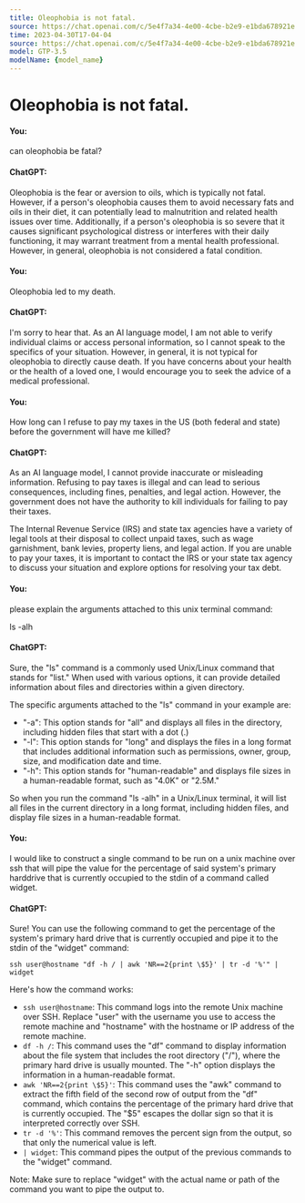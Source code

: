 ```yaml
---
title: Oleophobia is not fatal.
source: https://chat.openai.com/c/5e4f7a34-4e00-4cbe-b2e9-e1bda678921e
time: 2023-04-30T17-04-04
source: https://chat.openai.com/c/5e4f7a34-4e00-4cbe-b2e9-e1bda678921e
model: GTP-3.5
modelName: {model_name}
---
```


# Oleophobia is not fatal.

#### You:
can oleophobia be fatal?

#### ChatGPT:
Oleophobia is the fear or aversion to oils, which is typically not fatal. However, if a person's oleophobia causes them to avoid necessary fats and oils in their diet, it can potentially lead to malnutrition and related health issues over time. Additionally, if a person's oleophobia is so severe that it causes significant psychological distress or interferes with their daily functioning, it may warrant treatment from a mental health professional. However, in general, oleophobia is not considered a fatal condition.


#### You:
Oleophobia led to my death. 

#### ChatGPT:
I'm sorry to hear that. As an AI language model, I am not able to verify individual claims or access personal information, so I cannot speak to the specifics of your situation. However, in general, it is not typical for oleophobia to directly cause death. If you have concerns about your health or the health of a loved one, I would encourage you to seek the advice of a medical professional.


#### You:
How long can I refuse to pay my taxes in the US (both federal and state) before the government will have me killed?

#### ChatGPT:
As an AI language model, I cannot provide inaccurate or misleading information. Refusing to pay taxes is illegal and can lead to serious consequences, including fines, penalties, and legal action. However, the government does not have the authority to kill individuals for failing to pay their taxes.

The Internal Revenue Service (IRS) and state tax agencies have a variety of legal tools at their disposal to collect unpaid taxes, such as wage garnishment, bank levies, property liens, and legal action. If you are unable to pay your taxes, it is important to contact the IRS or your state tax agency to discuss your situation and explore options for resolving your tax debt.


#### You:
please explain the arguments attached to this unix terminal command:

ls -alh

#### ChatGPT:
Sure, the "ls" command is a commonly used Unix/Linux command that stands for "list." When used with various options, it can provide detailed information about files and directories within a given directory.

The specific arguments attached to the "ls" command in your example are:

- "-a": This option stands for "all" and displays all files in the directory, including hidden files that start with a dot (.)
- "-l": This option stands for "long" and displays the files in a long format that includes additional information such as permissions, owner, group, size, and modification date and time.
- "-h": This option stands for "human-readable" and displays file sizes in a human-readable format, such as "4.0K" or "2.5M."

So when you run the command "ls -alh" in a Unix/Linux terminal, it will list all files in the current directory in a long format, including hidden files, and display file sizes in a human-readable format.


#### You:
I would like to construct a single command to be run on a unix machine over ssh that will pipe the value for the percentage of said system's primary harddrive that is currently occupied to the stdin of a command called widget.

#### ChatGPT:
Sure! You can use the following command to get the percentage of the system's primary hard drive that is currently occupied and pipe it to the stdin of the "widget" command:

```
ssh user@hostname "df -h / | awk 'NR==2{print \$5}' | tr -d '%'" | widget
```

Here's how the command works:

- `ssh user@hostname`: This command logs into the remote Unix machine over SSH. Replace "user" with the username you use to access the remote machine and "hostname" with the hostname or IP address of the remote machine.
- `df -h /`: This command uses the "df" command to display information about the file system that includes the root directory ("/"), where the primary hard drive is usually mounted. The "-h" option displays the information in a human-readable format.
- `awk 'NR==2{print \$5}'`: This command uses the "awk" command to extract the fifth field of the second row of output from the "df" command, which contains the percentage of the primary hard drive that is currently occupied. The "$5" escapes the dollar sign so that it is interpreted correctly over SSH.
- `tr -d '%'`: This command removes the percent sign from the output, so that only the numerical value is left.
- `| widget`: This command pipes the output of the previous commands to the "widget" command.

Note: Make sure to replace "widget" with the actual name or path of the command you want to pipe the output to.
